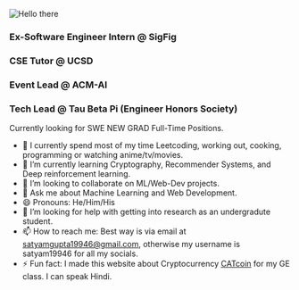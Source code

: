 ![Hello there](https://media.giphy.com/media/3ornk57KwDXf81rjWM/giphy.gif)

### Ex-Software Engineer Intern @ SigFig
### CSE Tutor @ UCSD
### Event Lead @ ACM-AI
### Tech Lead @ Tau Beta Pi (Engineer Honors Society)

Currently looking for SWE NEW GRAD Full-Time Positions.

- 🔭 I currently spend most of my time Leetcoding, working out, cooking, programming or watching anime/tv/movies.
- 🌱 I’m currently learning Cryptography, Recommender Systems, and Deep reinforcement learning.
- 👯 I’m looking to collaborate on ML/Web-Dev projects.
- 💬 Ask me about Machine Learning and Web Development.
- 😄 Pronouns: He/Him/His
- 🤔 I’m looking for help with getting into research as an undergradute student.
- 📫 How to reach me: Best way is via email at [satyamgupta19946@gmail.com](mailto:satyamgupta19946@gmail.com), otherwise my username is satyam19946 for all my socials.
- ⚡ Fun fact: I made this website about Cryptocurrency [CATcoin](https://sagupta.tech/crypto) for my GE class. I can speak Hindi.

<!--
**Satyam19946/Satyam19946** is a ✨ _special_ ✨ repository because its `README.md` (this file) appears on your GitHub profile.

Here are some ideas to get you started:

- 🔭 I’m currently working on ...
- 🌱 I’m currently learning ...
- 👯 I’m looking to collaborate on ...
- 🤔 I’m looking for help with ...
- 💬 Ask me about ...
- 📫 How to reach me: ...
- 😄 Pronouns: ...
- ⚡ Fun fact: ...
-->
